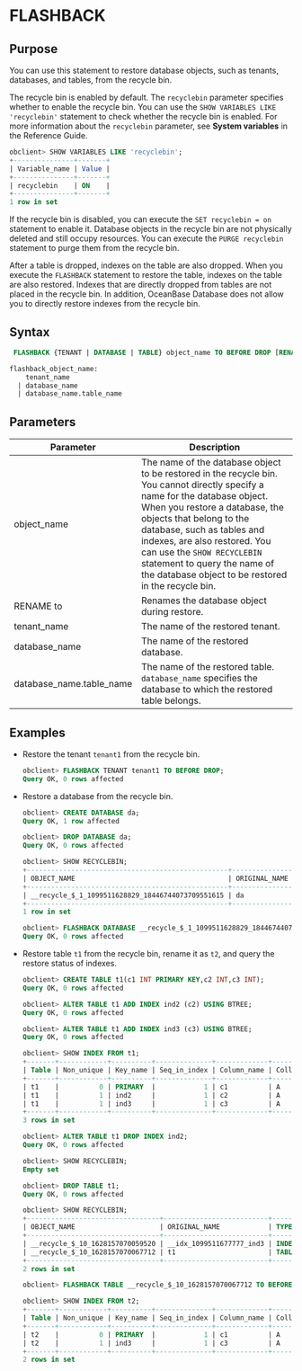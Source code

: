 # FLASHBACK

## Purpose

You can use this statement to restore database objects, such as tenants, databases, and tables, from the recycle bin.

The recycle bin is enabled by default. The `recyclebin` parameter specifies whether to enable the recycle bin. You can use the `SHOW VARIABLES LIKE 'recyclebin'` statement to check whether the recycle bin is enabled. For more information about the `recyclebin` parameter, see **System variables** in the Reference Guide.

```sql
obclient> SHOW VARIABLES LIKE 'recyclebin';
+---------------+-------+
| Variable_name | Value |
+---------------+-------+
| recyclebin    | ON    |
+---------------+-------+
1 row in set
```

If the recycle bin is disabled, you can execute the `SET recyclebin = on` statement to enable it. Database objects in the recycle bin are not physically deleted and still occupy resources. You can execute the `PURGE recyclebin` statement to purge them from the recycle bin.

After a table is dropped, indexes on the table are also dropped. When you execute the `FLASHBACK` statement to restore the table, indexes on the table are also restored. Indexes that are directly dropped from tables are not placed in the recycle bin. In addition, OceanBase Database does not allow you to directly restore indexes from the recycle bin.

## Syntax

```sql
 FLASHBACK {TENANT | DATABASE | TABLE} object_name TO BEFORE DROP [RENAME TO flashback_object_name];

flashback_object_name:
    tenant_name
  | database_name
  | database_name.table_name
```

## Parameters

| **Parameter** | **Description** |
|--------------------------|------------------------------------------------------------------------------------------------------------------------------------------------|
| object_name | The name of the database object to be restored in the recycle bin. You cannot directly specify a name for the database object. When you restore a database, the objects that belong to the database, such as tables and indexes, are also restored. You can use the `SHOW RECYCLEBIN` statement to query the name of the database object to be restored in the recycle bin.  |
| RENAME to | Renames the database object during restore.  |
| tenant_name | The name of the restored tenant.  |
| database_name | The name of the restored database. |
| database_name.table_name | The name of the restored table. `database_name` specifies the database to which the restored table belongs.  |

## Examples

* Restore the tenant `tenant1` from the recycle bin.

   ```sql
   obclient> FLASHBACK TENANT tenant1 TO BEFORE DROP;
   Query OK, 0 rows affected
   ```

* Restore a database from the recycle bin.

   ```sql
   obclient> CREATE DATABASE da;
   Query OK, 1 row affected

   obclient> DROP DATABASE da;
   Query OK, 0 rows affected

   obclient> SHOW RECYCLEBIN;
   +--------------------------------------------------+---------------+----------+----------------------------+
   | OBJECT_NAME                                      | ORIGINAL_NAME | TYPE     | CREATETIME                 |
   +--------------------------------------------------+---------------+----------+----------------------------+
   | __recycle_$_1_1099511628829_18446744073709551615 | da            | DATABASE | 2017-10-20 17:36:15.838771 |
   +--------------------------------------------------+---------------+----------+----------------------------+
   1 row in set

   obclient> FLASHBACK DATABASE __recycle_$_1_1099511628829_18446744073709551615 TO BEFORE DROP;
   Query OK, 0 rows affected
   ```

* Restore table `t1` from the recycle bin, rename it as `t2`, and query the restore status of indexes.

   ```sql
   obclient> CREATE TABLE t1(c1 INT PRIMARY KEY,c2 INT,c3 INT);
   Query OK, 0 rows affected

   obclient> ALTER TABLE t1 ADD INDEX ind2 (c2) USING BTREE;
   Query OK, 0 rows affected

   obclient> ALTER TABLE t1 ADD INDEX ind3 (c3) USING BTREE;
   Query OK, 0 rows affected

   obclient> SHOW INDEX FROM t1;
   +-------+------------+----------+--------------+-------------+-----------+-------------+----------+--------+------+------------+-----------+---------------+---------+
   | Table | Non_unique | Key_name | Seq_in_index | Column_name | Collation | Cardinality | Sub_part | Packed | Null | Index_type | Comment   | Index_comment | Visible |
   +-------+------------+----------+--------------+-------------+-----------+-------------+----------+--------+------+------------+-----------+---------------+---------+
   | t1    |          0 | PRIMARY  |            1 | c1          | A         |        NULL | NULL     | NULL   |      | BTREE      | available |               | YES     |
   | t1    |          1 | ind2     |            1 | c2          | A         |        NULL | NULL     | NULL   | YES  | BTREE      | available |               | YES     |
   | t1    |          1 | ind3     |            1 | c3          | A         |        NULL | NULL     | NULL   | YES  | BTREE      | available |               | YES     |
   +-------+------------+----------+--------------+-------------+-----------+-------------+----------+--------+------+------------+-----------+---------------+---------+
   3 rows in set

   obclient> ALTER TABLE t1 DROP INDEX ind2;
   Query OK, 0 rows affected

   obclient> SHOW RECYCLEBIN;
   Empty set

   obclient> DROP TABLE t1;
   Query OK, 0 rows affected

   obclient> SHOW RECYCLEBIN;
   +---------------------------------+--------------------------+-------+----------------------------+
   | OBJECT_NAME                     | ORIGINAL_NAME            | TYPE  | CREATETIME                 |
   +---------------------------------+--------------------------+-------+----------------------------+
   | __recycle_$_10_1628157070059520 | __idx_1099511677777_ind3 | INDEX | 2021-08-05 17:51:10.060761 |
   | __recycle_$_10_1628157070067712 | t1                       | TABLE | 2021-08-05 17:51:10.068062 |
   +---------------------------------+--------------------------+-------+----------------------------+
   2 rows in set

   obclient> FLASHBACK TABLE __recycle_$_10_1628157070067712 TO BEFORE DROP RENAME TO t2;

   obclient> SHOW INDEX FROM t2;
   +-------+------------+----------+--------------+-------------+-----------+-------------+----------+--------+------+------------+-----------+---------------+---------+
   | Table | Non_unique | Key_name | Seq_in_index | Column_name | Collation | Cardinality | Sub_part | Packed | Null | Index_type | Comment   | Index_comment | Visible |
   +-------+------------+----------+--------------+-------------+-----------+-------------+----------+--------+------+------------+-----------+---------------+---------+
   | t2    |          0 | PRIMARY  |            1 | c1          | A         |        NULL | NULL     | NULL   |      | BTREE      | available |               | YES     |
   | t2    |          1 | ind3     |            1 | c3          | A         |        NULL | NULL     | NULL   | YES  | BTREE      | available |               | YES     |
   +-------+------------+----------+--------------+-------------+-----------+-------------+----------+--------+------+------------+-----------+---------------+---------+
   2 rows in set
   ```
